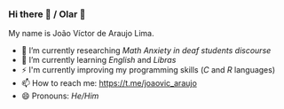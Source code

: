 ### Hi there 👋 / Olar 👋

My name is João Víctor de Araujo Lima.
- 🔭 I’m currently researching _Math Anxiety in deaf students discourse_
- 🌱 I’m currently learning _English_ and _Libras_
- ⚡ I'm currently improving my programming skills (*C* and *R* languages)
- 📫 How to reach me: https://t.me/joaovic_araujo
- 😄 Pronouns: *He/Him*

<!--
**xuaun/xuaun** is a ✨ _special_ ✨ repository because its `README.md` (this file) appears on your GitHub profile.

Here are some ideas to get you started:

- 🔭 I’m currently working on ...
- 🌱 I’m currently learning ...
- 👯 I’m looking to collaborate on ...
- 🤔 I’m looking for help with ...
- 💬 Ask me about ...
- 📫 How to reach me: ...
- 😄 Pronouns: ...
- ⚡ Fun fact: ...
-->
